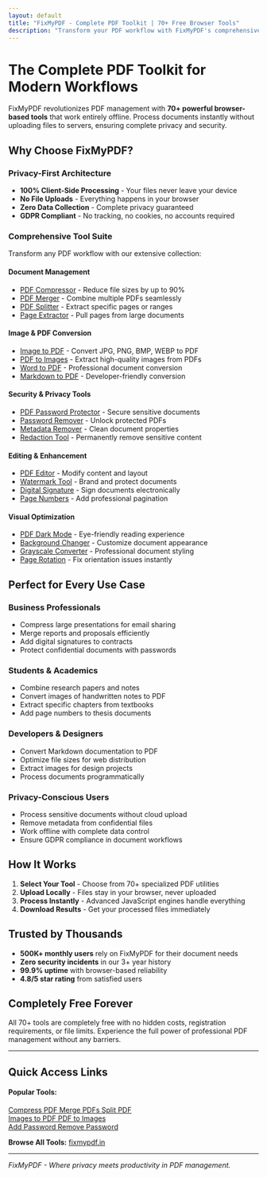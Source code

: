 ```yaml
---
layout: default
title: "FixMyPDF - Complete PDF Toolkit | 70+ Free Browser Tools"
description: "Transform your PDF workflow with FixMyPDF's comprehensive suite of 70+ browser-based tools. Compress, merge, convert, secure, and edit PDFs instantly - no uploads required."
---
```


# The Complete PDF Toolkit for Modern Workflows

FixMyPDF revolutionizes PDF management with **70+ powerful browser-based tools** that work entirely offline. Process documents instantly without uploading files to servers, ensuring complete privacy and security.

## <i class="fas fa-rocket"></i> Why Choose FixMyPDF?

### **Privacy-First Architecture**
- **100% Client-Side Processing** - Your files never leave your device
- **No File Uploads** - Everything happens in your browser
- **Zero Data Collection** - Complete privacy guaranteed
- **GDPR Compliant** - No tracking, no cookies, no accounts required

### **Comprehensive Tool Suite**
Transform any PDF workflow with our extensive collection:

#### **<i class="fas fa-file-alt"></i> Document Management**
- [PDF Compressor](https://fixmypdf.in/compressor.html) - Reduce file sizes by up to 90%
- [PDF Merger](https://fixmypdf.in/merge.html) - Combine multiple PDFs seamlessly
- [PDF Splitter](https://fixmypdf.in/split.html) - Extract specific pages or ranges
- [Page Extractor](https://fixmypdf.in/extract-pages.html) - Pull pages from large documents

#### **<i class="fas fa-images"></i> Image & PDF Conversion**
- [Image to PDF](https://fixmypdf.in/image-pdf.html) - Convert JPG, PNG, BMP, WEBP to PDF
- [PDF to Images](https://fixmypdf.in/pdf-image.html) - Extract high-quality images from PDFs
- [Word to PDF](https://fixmypdf.in/word-to-pdf.html) - Professional document conversion
- [Markdown to PDF](https://fixmypdf.in/markdown-to-pdf.html) - Developer-friendly conversion

#### **<i class="fas fa-shield-alt"></i> Security & Privacy Tools**
- [PDF Password Protector](https://fixmypdf.in/protect.html) - Secure sensitive documents
- [Password Remover](https://fixmypdf.in/remove-password.html) - Unlock protected PDFs
- [Metadata Remover](https://fixmypdf.in/metadata-remover.html) - Clean document properties
- [Redaction Tool](https://fixmypdf.in/redact.html) - Permanently remove sensitive content

#### **<i class="fas fa-edit"></i> Editing & Enhancement**
- [PDF Editor](https://fixmypdf.in/edit-pages.html) - Modify content and layout
- [Watermark Tool](https://fixmypdf.in/watermark-pdf.html) - Brand and protect documents
- [Digital Signature](https://fixmypdf.in/pdf-sign.html) - Sign documents electronically
- [Page Numbers](https://fixmypdf.in/page-numbers.html) - Add professional pagination

#### **<i class="fas fa-palette"></i> Visual Optimization**
- [PDF Dark Mode](https://fixmypdf.in/pdf-dark-mode.html) - Eye-friendly reading experience
- [Background Changer](https://fixmypdf.in/background-color-pdf.html) - Customize document appearance
- [Grayscale Converter](https://fixmypdf.in/grayscale-pdf.html) - Professional document styling
- [Page Rotation](https://fixmypdf.in/rotate-pdf.html) - Fix orientation issues instantly

## <i class="fas fa-star"></i> Perfect for Every Use Case

### **<i class="fas fa-briefcase"></i> Business Professionals**
- Compress large presentations for email sharing
- Merge reports and proposals efficiently
- Add digital signatures to contracts
- Protect confidential documents with passwords

### **<i class="fas fa-graduation-cap"></i> Students & Academics**
- Combine research papers and notes
- Convert images of handwritten notes to PDF
- Extract specific chapters from textbooks
- Add page numbers to thesis documents

### **<i class="fas fa-code"></i> Developers & Designers**
- Convert Markdown documentation to PDF
- Optimize file sizes for web distribution
- Extract images for design projects
- Process documents programmatically

### **<i class="fas fa-user-shield"></i> Privacy-Conscious Users**
- Process sensitive documents without cloud upload
- Remove metadata from confidential files
- Work offline with complete data control
- Ensure GDPR compliance in document workflows

## <i class="fas fa-cogs"></i> How It Works

1. **Select Your Tool** - Choose from 70+ specialized PDF utilities
2. **Upload Locally** - Files stay in your browser, never uploaded
3. **Process Instantly** - Advanced JavaScript engines handle everything
4. **Download Results** - Get your processed files immediately

## <i class="fas fa-chart-line"></i> Trusted by Thousands

- **500K+ monthly users** rely on FixMyPDF for their document needs
- **Zero security incidents** in our 3+ year history
- **99.9% uptime** with browser-based reliability
- **4.8/5 star rating** from satisfied users

## <i class="fas fa-gift"></i> Completely Free Forever

All 70+ tools are completely free with no hidden costs, registration requirements, or file limits. Experience the full power of professional PDF management without any barriers.

---

## <i class="fas fa-link"></i> Quick Access Links

<div class="quick-links-grid">
  <div class="quick-link-section">
    <h4>Popular Tools:</h4>
    <div class="tool-links">
      <a href="https://fixmypdf.in/compressor.html" class="tool-link">
        <i class="fas fa-compress"></i> Compress PDF
      </a>
      <a href="https://fixmypdf.in/merge.html" class="tool-link">
        <i class="fas fa-layer-group"></i> Merge PDFs
      </a>
      <a href="https://fixmypdf.in/split.html" class="tool-link">
        <i class="fas fa-cut"></i> Split PDF
      </a>
    </div>
    <div class="tool-links">
      <a href="https://fixmypdf.in/image-pdf.html" class="tool-link">
        <i class="fas fa-images"></i> Images to PDF
      </a>
      <a href="https://fixmypdf.in/pdf-image.html" class="tool-link">
        <i class="fas fa-file-download"></i> PDF to Images
      </a>
    </div>
    <div class="tool-links">
      <a href="https://fixmypdf.in/protect.html" class="tool-link">
        <i class="fas fa-lock"></i> Add Password
      </a>
      <a href="https://fixmypdf.in/remove-password.html" class="tool-link">
        <i class="fas fa-unlock"></i> Remove Password
      </a>
    </div>
  </div>
</div>

**Browse All Tools:** [fixmypdf.in](https://fixmypdf.in)

---

*FixMyPDF - Where privacy meets productivity in PDF management.*